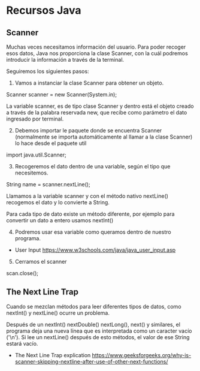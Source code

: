 
# Recursos Java 

## Scanner

Muchas veces necesitamos información del usuario. Para poder recoger esos datos, Java nos proporciona la clase Scanner, con la cuál podremos introducir la información a través de la terminal.

Seguiremos los siguientes pasos:

1. Vamos a instanciar la clase Scanner para obtener un objeto.

Scanner scanner = new Scanner(System.in);

La variable scanner, es de tipo clase Scanner y dentro está el objeto creado a través de la palabra reservada new, que recibe como parámetro el dato ingresado por terminal.  

2. Debemos importar le paquete donde se encuentra Scanner (normalmente se importa automáticamente al llamar a la clase Scanner) lo hace desde el paquete util

import java.util.Scanner;

3. Recogeremos el dato dentro de una variable, según el tipo que necesitemos.

String name = scanner.nextLine();

Llamamos a la variable scanner y con el método nativo nextLine() recogemos el dato y lo convierte a String.

Para cada tipo de dato existe un método diferente, por ejemplo para convertir un dato a entero usamos nextInt()

4. Podremos usar esa variable como queramos dentro de nuestro programa.

* User Input
https://www.w3schools.com/java/java_user_input.asp

5. Cerramos el scanner

scan.close();

## The Next Line Trap

Cuando se mezclan métodos para leer diferentes tipos de datos, como nextInt() y nextLine() ocurre un problema. 

Después de un nextInt() nextDouble() nextLong(), next() y similares, el programa deja una nueva línea que es interpretada como un caracter vacío ('\n'). Si lee un nextLine() después de esto métodos, el valor de ese String estará vacío.

* The Next Line Trap explication
https://www.geeksforgeeks.org/why-is-scanner-skipping-nextline-after-use-of-other-next-functions/